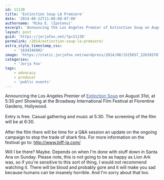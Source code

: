 ```yaml
---
id: 11138
title: 'Extinction Soup LA Premiere'
date: '2014-08-22T11:00:08-07:00'
authorname: 'Mika E. (Ipstenu)'
excerpt: 'Announcing the Los Angeles Premier of Extinction Soup on August 31st, at 5:30 pm!'
layout: post
guid: 'https://jorjafox.net/?p=11138'
permalink: /2014/extinction-soup-la-premiere/
astra_style_timestamp_css:
    - '1634346902'
image: 'https://static.jorjafox.net/wordpress/2014/08/1525657_226395787542493_715744942_n.jpg'
categories:
    - 'Jorja Fox'
tags:
    - advocacy
    - producer
    - 'public events'
---
```


<span style="color: #141823;">Announcing the Los Angeles Premier of </span><a style="color: #3b5998;" href="https://www.facebook.com/extinctionsoup" data-hovercard="/ajax/hovercard/page.php?id=215590718623000">Extinction Soup</a><span style="color: #141823;"> on August 31st, at 5:30 pm! Showing at the Broadway International Film Festival at Florentine Gardens, Hollywood.</span><br style="color: #141823;" /><br style="color: #141823;" /><span style="color: #141823;">Entry is free. Casual gathering and music at 5:30. The screening of the film will be at 6:30.</span><br style="color: #141823;" /><br style="color: #141823;" /><span style="color: #141823;">After the film there will be time for a Q&amp;A session an update on the ongoing campaign to stop the trade of shark fins. For more information on the festival go to: </span><a style="color: #3b5998;" href="http://l.facebook.com/l.php?u=http%3A%2F%2Fwww.biff-la.com%2F&amp;h=xAQH6O2Oe&amp;enc=AZMI8PzoeaaSYZPvBf4UjbNQ3jd8Mc2bkdk88NKBfdpCHRjLl16hfOE3U9t8iznSwsz962CVhDVmQWwX3lRA75RCoBwnqhE5SxYp8ApIQa1I_tTMMaNu9oYJXd-Z7iANUNGo6rgPvdYljX5dMOZ5iyyj&amp;s=1" target="_blank" rel="nofollow nofollow">http://www.biff-la.com/</a>

Will I be there? Maybe. Depends on when I'm done with stuff down in Santa Ana on Sunday. Please note, this is not going to be as happy as Lion Ark was, so if you're sensitive to this sort of thing, I would not recommend watching it. There will be blood and probably gore and it will make you sad because humans can be insanely horrible. And I'm sorry about that too.
